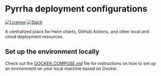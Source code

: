 # Pyrrha deployment configurations

[![License](https://img.shields.io/badge/License-Apache2-blue.svg)](https://www.apache.org/licenses/LICENSE-2.0) [![Slack](https://img.shields.io/static/v1?label=Slack&message=%23prometeo-pyrrha&color=blue)](https://callforcode.org/slack)

A centralized place for Helm charts, GitHub Actions, and other local and cloud deployment resources.

## Set up the environment locally

Check out the [DOCKER_COMPOSE.md](DOCKER_COMPOSE.md) file for instructions on how to set up an environment on your local machine based on Docker.
